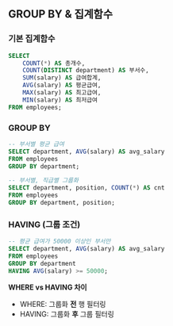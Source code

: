
## GROUP BY & 집계함수

### 기본 집계함수

```sql
SELECT 
    COUNT(*) AS 총개수,
    COUNT(DISTINCT department) AS 부서수,
    SUM(salary) AS 급여합계,
    AVG(salary) AS 평균급여,
    MAX(salary) AS 최고급여,
    MIN(salary) AS 최저급여
FROM employees;
```

### GROUP BY

```sql
-- 부서별 평균 급여
SELECT department, AVG(salary) AS avg_salary
FROM employees
GROUP BY department;

-- 부서별, 직급별 그룹화
SELECT department, position, COUNT(*) AS cnt
FROM employees
GROUP BY department, position;
```

### HAVING (그룹 조건)

```sql
-- 평균 급여가 50000 이상인 부서만
SELECT department, AVG(salary) AS avg_salary
FROM employees
GROUP BY department
HAVING AVG(salary) >= 50000;
```

**WHERE vs HAVING 차이**

- WHERE: 그룹화 **전** 행 필터링
- HAVING: 그룹화 **후** 그룹 필터링
